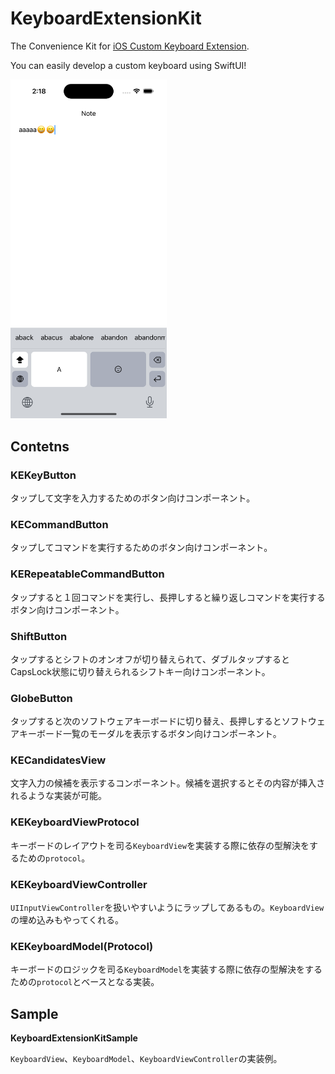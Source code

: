 # KeyboardExtensionKit

The Convenience Kit for [iOS Custom Keyboard Extension](https://developer.apple.com/documentation/uikit/keyboards_and_input/creating_a_custom_keyboard/).

You can easily develop a custom keyboard using SwiftUI!

<img src="./Images/sample.png" width="250px" alt="Sample"/>

## Contetns

### KEKeyButton

タップして文字を入力するためのボタン向けコンポーネント。

### KECommandButton

タップしてコマンドを実行するためのボタン向けコンポーネント。

### KERepeatableCommandButton

タップすると１回コマンドを実行し、長押しすると繰り返しコマンドを実行するボタン向けコンポーネント。

### ShiftButton

タップするとシフトのオンオフが切り替えられて、ダブルタップするとCapsLock状態に切り替えられるシフトキー向けコンポーネント。

### GlobeButton

タップすると次のソフトウェアキーボードに切り替え、長押しするとソフトウェアキーボード一覧のモーダルを表示するボタン向けコンポーネント。

### KECandidatesView

文字入力の候補を表示するコンポーネント。候補を選択するとその内容が挿入されるような実装が可能。

### KEKeyboardViewProtocol

キーボードのレイアウトを司る`KeyboardView`を実装する際に依存の型解決をするための`protocol`。

### KEKeyboardViewController

`UIInputViewController`を扱いやすいようにラップしてあるもの。`KeyboardView`の埋め込みもやってくれる。

### KEKeyboardModel(Protocol)

キーボードのロジックを司る`KeyboardModel`を実装する際に依存の型解決をするための`protocol`とベースとなる実装。

## Sample

**KeyboardExtensionKitSample**

`KeyboardView`、`KeyboardModel`、`KeyboardViewController`の実装例。
